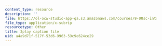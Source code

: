```yaml
---
content_type: resource
description: ''
file: https://ol-ocw-studio-app-qa.s3.amazonaws.com/courses/9-00sc-introduction-to-psychology-fall-2011/a4a9d71f517f53d6996359c9e624ce29_MYMYXhR2Ppw.vtt
file_type: application/x-subrip
resourcetype: Other
title: 3play caption file
uid: a4a9d71f-517f-53d6-9963-59c9e624ce29
---
```

